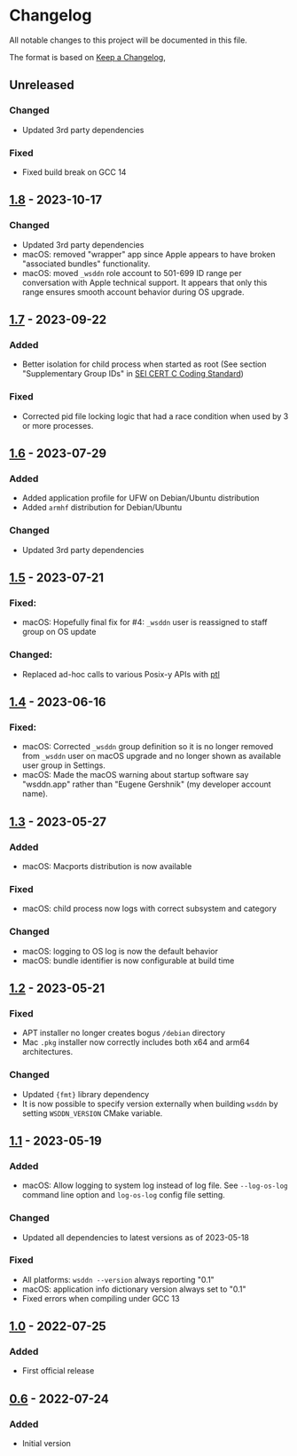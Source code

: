 # Changelog
All notable changes to this project will be documented in this file.

The format is based on [Keep a Changelog](https://keepachangelog.com/en/1.0.0/),

## Unreleased

### Changed
- Updated 3rd party dependencies

### Fixed
- Fixed build break on GCC 14

## [1.8] - 2023-10-17

### Changed
- Updated 3rd party dependencies
- macOS: removed "wrapper" app since Apple appears to have broken "associated bundles" functionality.
- macOS: moved `_wsddn` role account to 501-699 ID range per conversation with Apple technical support. It appears that only this range ensures smooth account behavior during OS upgrade.

## [1.7] - 2023-09-22

### Added
- Better isolation for child process when started as root
  (See section "Supplementary Group IDs" in [SEI CERT C Coding Standard](https://wiki.sei.cmu.edu/confluence/display/c/POS36-C.+Observe+correct+revocation+order+while+relinquishing+privileges))

### Fixed
- Corrected pid file locking logic that had a race condition when used by 3 or more processes.

## [1.6] - 2023-07-29

### Added
- Added application profile for UFW on Debian/Ubuntu distribution
- Added `armhf` distribution for Debian/Ubuntu

### Changed
- Updated 3rd party dependencies

## [1.5] - 2023-07-21

### Fixed:
- macOS: Hopefully final fix for #4: `_wsddn` user is reassigned to staff group on OS update 

### Changed:
- Replaced ad-hoc calls to various Posix-y APIs with [ptl](https://github.com/gershnik/ptl)

## [1.4] - 2023-06-16

### Fixed:
- macOS: Corrected `_wsddn` group definition so it is no longer removed from `_wsddn` user on macOS upgrade and no longer shown as available user group in Settings.
- macOS: Made the macOS warning about startup software say "wsddn.app" rather than "Eugene Gershnik" (my developer account name).

## [1.3] - 2023-05-27

### Added
- macOS: Macports distribution is now available

### Fixed
- macOS: child process now logs with correct subsystem and category

### Changed
- macOS: logging to OS log is now the default behavior
- macOS: bundle identifier is now configurable at build time

## [1.2] - 2023-05-21

### Fixed
- APT installer no longer creates bogus `/debian` directory
- Mac `.pkg` installer now correctly includes both x64 and arm64 architectures.

### Changed
- Updated `{fmt}` library dependency 
- It is now possible to specify version externally when building `wsddn` by setting `WSDDN_VERSION` CMake variable.

## [1.1] - 2023-05-19

### Added
- macOS: Allow logging to system log instead of log file. See `--log-os-log` command line option and `log-os-log` config file setting.

### Changed
- Updated all dependencies to latest versions as of 2023-05-18

### Fixed
- All platforms: `wsddn --version` always reporting "0.1"
- macOS: application info dictionary version always set to "0.1"
- Fixed errors when compiling under GCC 13


## [1.0] - 2022-07-25
### Added 
- First official release

## [0.6] - 2022-07-24
### Added
- Initial version


[0.6]: https://github.com/gershnik/wsdd-native/releases/v0.6
[1.0]: https://github.com/gershnik/wsdd-native/releases/v1.0
[1.1]: https://github.com/gershnik/wsdd-native/releases/v1.1
[1.2]: https://github.com/gershnik/wsdd-native/releases/v1.2
[1.3]: https://github.com/gershnik/wsdd-native/releases/v1.3
[1.4]: https://github.com/gershnik/wsdd-native/releases/v1.4
[1.5]: https://github.com/gershnik/wsdd-native/releases/v1.5
[1.6]: https://github.com/gershnik/wsdd-native/releases/v1.6
[1.7]: https://github.com/gershnik/wsdd-native/releases/v1.7
[1.8]: https://github.com/gershnik/wsdd-native/releases/v1.8
